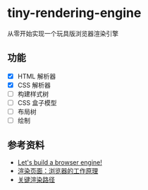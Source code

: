 # tiny-rendering-engine
从零开始实现一个玩具版浏览器渲染引擎
## 功能
* [x] HTML 解析器
* [x] CSS 解析器
* [ ] 构建样式树
* [ ] CSS 盒子模型
* [ ] 布局树
* [ ] 绘制

## 参考资料
* [Let's build a browser engine!](https://limpet.net/mbrubeck/2014/08/08/toy-layout-engine-1.html)
* [渲染页面：浏览器的工作原理](https://developer.mozilla.org/zh-CN/docs/Web/Performance/How_browsers_work)
* [关键渲染路径](https://developer.mozilla.org/zh-CN/docs/Web/Performance/Critical_rendering_path)
